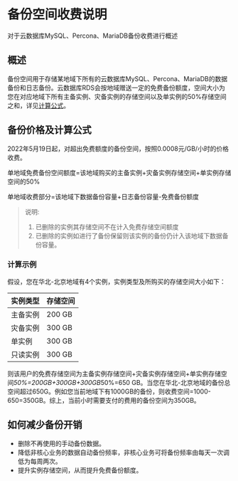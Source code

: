 # 备份空间收费说明

对于云数据库MySQL、Percona、MariaDB备份收费进行概述

## 概述

备份空间用于存储某地域下所有的云数据库MySQL、Percona、MariaDB的数据备份和日志备份。云数据库RDS会按地域赠送一定的免费备份额度，空间大小为您在对应地域下所有主备实例、灾备实例的存储空间以及单实例的50%存储空间之和，详见[计算公式](Backup-Storage-Billing#user-content-1)。

## 备份价格及计算公式
<div id="user-content-1"></div>  
2022年5月19日起，对超出免费额度的备份空间，按照0.0008元/GB/小时的价格收费。  

单地域免费备份空间额度=该地域购买的主备实例+灾备实例存储空间+单实例存储空间的50%

单地域收费部分=该地域下数据备份容量+日志备份容量-免费备份额度

> 说明: 
> 1. 已删除的实例其存储空间不在计入免费存储空间额度
> 2. 已删除的实例如进行了备份保留则该实例的备份仍计入该地域下数据备份容量。

### 计算示例
假设，您在华北-北京地域有4个实例，实例类型及所购买的存储空间大小如下：  

|实例类型|存储空间|
|---|---|
|主备实例|200 GB|
|灾备实例|300 GB |
|单实例|300 GB |
|只读实例|300 GB |  

则该用户的免费存储空间为主备实例存储空间+灾备实例存储空间+单实例存储空间*50%=200GB+300GB+300GB*50%=650 GB。当您在华北-北京地域的备份总空间超过650G。例如您当前地域下有1000GB的备份，则收费空间=1000-650=350GB。综上，当前小时需要支付的费用的备份空间为350GB。

## 如何减少备份开销

* 删除不再使用的手动备份数据。
* 降低非核心业务的数据自动备份频率，非核心业务可将备份频率由每天一次调低为每周两次。
* 提升实例存储空间，从而提升免费备份额度。

